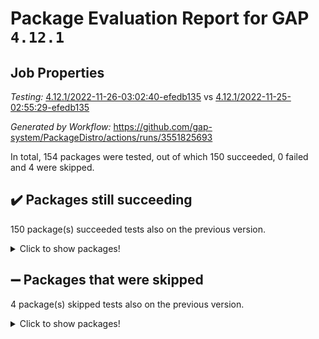 # Package Evaluation Report for GAP `4.12.1`

## Job Properties

*Testing:* [4.12.1/2022-11-26-03:02:40-efedb135](https://github.com/gap-system/PackageDistro/blob/data/reports/4.12.1/2022-11-26-03:02:40-efedb135) vs [4.12.1/2022-11-25-02:55:29-efedb135](https://github.com/gap-system/PackageDistro/blob/data/reports/4.12.1/2022-11-25-02:55:29-efedb135)

*Generated by Workflow:* https://github.com/gap-system/PackageDistro/actions/runs/3551825693

In total, 154 packages were tested, out of which 150 succeeded, 0 failed and 4 were skipped.

## :heavy_check_mark: Packages still succeeding

150 package(s) succeeded tests also on the previous version.
<details><summary>Click to show packages!</summary>

- 4ti2interface 2022.09-01 [(success)](https://github.com/gap-system/PackageDistro/actions/runs/3551825693/jobs/5966416161)
- ace 5.6.1 [(success)](https://github.com/gap-system/PackageDistro/actions/runs/3551825693/jobs/5966416222)
- aclib 1.3.2 [(success)](https://github.com/gap-system/PackageDistro/actions/runs/3551825693/jobs/5966416282)
- agt 0.3 [(success)](https://github.com/gap-system/PackageDistro/actions/runs/3551825693/jobs/5966416331)
- alnuth 3.2.1 [(success)](https://github.com/gap-system/PackageDistro/actions/runs/3551825693/jobs/5966416387)
- anupq 3.2.6 [(success)](https://github.com/gap-system/PackageDistro/actions/runs/3551825693/jobs/5966416445)
- atlasrep 2.1.6 [(success)](https://github.com/gap-system/PackageDistro/actions/runs/3551825693/jobs/5966416508)
- autodoc 2022.10.20 [(success)](https://github.com/gap-system/PackageDistro/actions/runs/3551825693/jobs/5966416569)
- automata 1.15 [(success)](https://github.com/gap-system/PackageDistro/actions/runs/3551825693/jobs/5966416619)
- automgrp 1.3.2 [(success)](https://github.com/gap-system/PackageDistro/actions/runs/3551825693/jobs/5966416685)
- autpgrp 1.11 [(success)](https://github.com/gap-system/PackageDistro/actions/runs/3551825693/jobs/5966416743)
- cap 2022.11-16 [(success)](https://github.com/gap-system/PackageDistro/actions/runs/3551825693/jobs/5966416804)
- caratinterface 2.3.4 [(success)](https://github.com/gap-system/PackageDistro/actions/runs/3551825693/jobs/5966416864)
- cddinterface 2022.11.01 [(success)](https://github.com/gap-system/PackageDistro/actions/runs/3551825693/jobs/5966416926)
- circle 1.6.5 [(success)](https://github.com/gap-system/PackageDistro/actions/runs/3551825693/jobs/5966416982)
- classicpres 1.22 [(success)](https://github.com/gap-system/PackageDistro/actions/runs/3551825693/jobs/5966417047)
- cohomolo 1.6.10 [(success)](https://github.com/gap-system/PackageDistro/actions/runs/3551825693/jobs/5966417103)
- congruence 1.2.4 [(success)](https://github.com/gap-system/PackageDistro/actions/runs/3551825693/jobs/5966417172)
- corelg 1.56 [(success)](https://github.com/gap-system/PackageDistro/actions/runs/3551825693/jobs/5966417225)
- crime 1.6 [(success)](https://github.com/gap-system/PackageDistro/actions/runs/3551825693/jobs/5966417287)
- crisp 1.4.5 [(success)](https://github.com/gap-system/PackageDistro/actions/runs/3551825693/jobs/5966417333)
- crypting 0.10.4 [(success)](https://github.com/gap-system/PackageDistro/actions/runs/3551825693/jobs/5966417383)
- cryst 4.1.25 [(success)](https://github.com/gap-system/PackageDistro/actions/runs/3551825693/jobs/5966417433)
- crystcat 1.1.10 [(success)](https://github.com/gap-system/PackageDistro/actions/runs/3551825693/jobs/5966417481)
- ctbllib 1.3.4 [(success)](https://github.com/gap-system/PackageDistro/actions/runs/3551825693/jobs/5966417525)
- cubefree 1.19 [(success)](https://github.com/gap-system/PackageDistro/actions/runs/3551825693/jobs/5966417574)
- curlinterface 2.3.1 [(success)](https://github.com/gap-system/PackageDistro/actions/runs/3551825693/jobs/5966417624)
- cvec 2.7.6 [(success)](https://github.com/gap-system/PackageDistro/actions/runs/3551825693/jobs/5966417659)
- datastructures 0.3.0 [(success)](https://github.com/gap-system/PackageDistro/actions/runs/3551825693/jobs/5966417697)
- deepthought 1.0.6 [(success)](https://github.com/gap-system/PackageDistro/actions/runs/3551825693/jobs/5966417744)
- design 1.7 [(success)](https://github.com/gap-system/PackageDistro/actions/runs/3551825693/jobs/5966417781)
- difsets 2.3.1 [(success)](https://github.com/gap-system/PackageDistro/actions/runs/3551825693/jobs/5966417823)
- digraphs 1.6.0 [(success)](https://github.com/gap-system/PackageDistro/actions/runs/3551825693/jobs/5966417874)
- edim 1.3.6 [(success)](https://github.com/gap-system/PackageDistro/actions/runs/3551825693/jobs/5966417917)
- example 4.3.2 [(success)](https://github.com/gap-system/PackageDistro/actions/runs/3551825693/jobs/5966417954)
- examplesforhomalg 2022.10-01 [(success)](https://github.com/gap-system/PackageDistro/actions/runs/3551825693/jobs/5966418024)
- factint 1.6.3 [(success)](https://github.com/gap-system/PackageDistro/actions/runs/3551825693/jobs/5966418071)
- ferret 1.0.9 [(success)](https://github.com/gap-system/PackageDistro/actions/runs/3551825693/jobs/5966418117)
- fga 1.4.0 [(success)](https://github.com/gap-system/PackageDistro/actions/runs/3551825693/jobs/5966418171)
- fining 1.5.1 [(success)](https://github.com/gap-system/PackageDistro/actions/runs/3551825693/jobs/5966418224)
- float 1.0.3 [(success)](https://github.com/gap-system/PackageDistro/actions/runs/3551825693/jobs/5966418266)
- format 1.4.3 [(success)](https://github.com/gap-system/PackageDistro/actions/runs/3551825693/jobs/5966418318)
- forms 1.2.9 [(success)](https://github.com/gap-system/PackageDistro/actions/runs/3551825693/jobs/5966418381)
- fplsa 1.2.5 [(success)](https://github.com/gap-system/PackageDistro/actions/runs/3551825693/jobs/5966418464)
- fr 2.4.11 [(success)](https://github.com/gap-system/PackageDistro/actions/runs/3551825693/jobs/5966418543)
- francy 1.2.5 [(success)](https://github.com/gap-system/PackageDistro/actions/runs/3551825693/jobs/5966418595)
- fwtree 1.3 [(success)](https://github.com/gap-system/PackageDistro/actions/runs/3551825693/jobs/5966418654)
- gapdoc 1.6.6 [(success)](https://github.com/gap-system/PackageDistro/actions/runs/3551825693/jobs/5966418710)
- gauss 2022.11-01 [(success)](https://github.com/gap-system/PackageDistro/actions/runs/3551825693/jobs/5966418761)
- gaussforhomalg 2022.08-03 [(success)](https://github.com/gap-system/PackageDistro/actions/runs/3551825693/jobs/5966418807)
- gbnp 1.0.5 [(success)](https://github.com/gap-system/PackageDistro/actions/runs/3551825693/jobs/5966418850)
- generalizedmorphismsforcap 2022.11-01 [(success)](https://github.com/gap-system/PackageDistro/actions/runs/3551825693/jobs/5966418916)
- genss 1.6.8 [(success)](https://github.com/gap-system/PackageDistro/actions/runs/3551825693/jobs/5966418968)
- gradedmodules 2022.09-02 [(success)](https://github.com/gap-system/PackageDistro/actions/runs/3551825693/jobs/5966419032)
- gradedringforhomalg 2022.10-01 [(success)](https://github.com/gap-system/PackageDistro/actions/runs/3551825693/jobs/5966419095)
- grape 4.8.5 [(success)](https://github.com/gap-system/PackageDistro/actions/runs/3551825693/jobs/5966419141)
- groupoids 1.71 [(success)](https://github.com/gap-system/PackageDistro/actions/runs/3551825693/jobs/5966419189)
- grpconst 2.6.3 [(success)](https://github.com/gap-system/PackageDistro/actions/runs/3551825693/jobs/5966419230)
- guarana 0.96.3 [(success)](https://github.com/gap-system/PackageDistro/actions/runs/3551825693/jobs/5966419264)
- guava 3.17 [(success)](https://github.com/gap-system/PackageDistro/actions/runs/3551825693/jobs/5966419307)
- hap 1.47 [(success)](https://github.com/gap-system/PackageDistro/actions/runs/3551825693/jobs/5966419348)
- hapcryst 0.1.15 [(success)](https://github.com/gap-system/PackageDistro/actions/runs/3551825693/jobs/5966419387)
- hecke 1.5.3 [(success)](https://github.com/gap-system/PackageDistro/actions/runs/3551825693/jobs/5966419425)
- help 3.5 [(success)](https://github.com/gap-system/PackageDistro/actions/runs/3551825693/jobs/5966419461)
- homalg 2022.08-04 [(success)](https://github.com/gap-system/PackageDistro/actions/runs/3551825693/jobs/5966419504)
- homalgtocas 2022.11-02 [(success)](https://github.com/gap-system/PackageDistro/actions/runs/3551825693/jobs/5966419544)
- idrel 2.44 [(success)](https://github.com/gap-system/PackageDistro/actions/runs/3551825693/jobs/5966419586)
- images 1.3.1 [(success)](https://github.com/gap-system/PackageDistro/actions/runs/3551825693/jobs/5966419633)
- intpic 0.3.0 [(success)](https://github.com/gap-system/PackageDistro/actions/runs/3551825693/jobs/5966419672)
- io 4.8.0 [(success)](https://github.com/gap-system/PackageDistro/actions/runs/3551825693/jobs/5966419715)
- io_forhomalg 2022.11-01 [(success)](https://github.com/gap-system/PackageDistro/actions/runs/3551825693/jobs/5966419746)
- irredsol 1.4.4 [(success)](https://github.com/gap-system/PackageDistro/actions/runs/3551825693/jobs/5966419784)
- json 2.1.1 [(success)](https://github.com/gap-system/PackageDistro/actions/runs/3551825693/jobs/5966419815)
- jupyterkernel 1.4.1 [(success)](https://github.com/gap-system/PackageDistro/actions/runs/3551825693/jobs/5966419849)
- jupyterviz 1.5.6 [(success)](https://github.com/gap-system/PackageDistro/actions/runs/3551825693/jobs/5966419882)
- kan 1.34 [(success)](https://github.com/gap-system/PackageDistro/actions/runs/3551825693/jobs/5966419917)
- kbmag 1.5.10 [(success)](https://github.com/gap-system/PackageDistro/actions/runs/3551825693/jobs/5966419960)
- laguna 3.9.5 [(success)](https://github.com/gap-system/PackageDistro/actions/runs/3551825693/jobs/5966420016)
- liealgdb 2.2.1 [(success)](https://github.com/gap-system/PackageDistro/actions/runs/3551825693/jobs/5966420049)
- liepring 2.8 [(success)](https://github.com/gap-system/PackageDistro/actions/runs/3551825693/jobs/5966420076)
- liering 2.4.2 [(success)](https://github.com/gap-system/PackageDistro/actions/runs/3551825693/jobs/5966420117)
- linearalgebraforcap 2022.11-07 [(success)](https://github.com/gap-system/PackageDistro/actions/runs/3551825693/jobs/5966420149)
- localizeringforhomalg 2022.09-01 [(success)](https://github.com/gap-system/PackageDistro/actions/runs/3551825693/jobs/5966420188)
- loops 3.4.3 [(success)](https://github.com/gap-system/PackageDistro/actions/runs/3551825693/jobs/5966420222)
- lpres 1.0.3 [(success)](https://github.com/gap-system/PackageDistro/actions/runs/3551825693/jobs/5966420264)
- majoranaalgebras 1.5 [(success)](https://github.com/gap-system/PackageDistro/actions/runs/3551825693/jobs/5966420296)
- mapclass 1.4.6 [(success)](https://github.com/gap-system/PackageDistro/actions/runs/3551825693/jobs/5966420336)
- matgrp 0.70 [(success)](https://github.com/gap-system/PackageDistro/actions/runs/3551825693/jobs/5966420380)
- matricesforhomalg 2022.11-02 [(success)](https://github.com/gap-system/PackageDistro/actions/runs/3551825693/jobs/5966420417)
- modisom 2.5.3 [(success)](https://github.com/gap-system/PackageDistro/actions/runs/3551825693/jobs/5966420449)
- modulepresentationsforcap 2022.11-02 [(success)](https://github.com/gap-system/PackageDistro/actions/runs/3551825693/jobs/5966420481)
- modules 2022.09-01 [(success)](https://github.com/gap-system/PackageDistro/actions/runs/3551825693/jobs/5966420528)
- monoidalcategories 2022.11-02 [(success)](https://github.com/gap-system/PackageDistro/actions/runs/3551825693/jobs/5966420571)
- nconvex 2022.09-01 [(success)](https://github.com/gap-system/PackageDistro/actions/runs/3551825693/jobs/5966420633)
- nilmat 1.4.2 [(success)](https://github.com/gap-system/PackageDistro/actions/runs/3551825693/jobs/5966420688)
- nock 1.5 [(success)](https://github.com/gap-system/PackageDistro/actions/runs/3551825693/jobs/5966420768)
- normalizinterface 1.3.5 [(success)](https://github.com/gap-system/PackageDistro/actions/runs/3551825693/jobs/5966420826)
- nq 2.5.9 [(success)](https://github.com/gap-system/PackageDistro/actions/runs/3551825693/jobs/5966420886)
- numericalsgps 1.3.1 [(success)](https://github.com/gap-system/PackageDistro/actions/runs/3551825693/jobs/5966420929)
- openmath 11.5.1 [(success)](https://github.com/gap-system/PackageDistro/actions/runs/3551825693/jobs/5966420972)
- orb 4.9.0 [(success)](https://github.com/gap-system/PackageDistro/actions/runs/3551825693/jobs/5966421027)
- packagemanager 1.3.2 [(success)](https://github.com/gap-system/PackageDistro/actions/runs/3551825693/jobs/5966421071)
- patternclass 2.4.3 [(success)](https://github.com/gap-system/PackageDistro/actions/runs/3551825693/jobs/5966421138)
- permut 2.0.4 [(success)](https://github.com/gap-system/PackageDistro/actions/runs/3551825693/jobs/5966421209)
- polenta 1.3.10 [(success)](https://github.com/gap-system/PackageDistro/actions/runs/3551825693/jobs/5966421280)
- polymaking 0.8.6 [(success)](https://github.com/gap-system/PackageDistro/actions/runs/3551825693/jobs/5966421344)
- primgrp 3.4.2 [(success)](https://github.com/gap-system/PackageDistro/actions/runs/3551825693/jobs/5966421396)
- profiling 2.5.1 [(success)](https://github.com/gap-system/PackageDistro/actions/runs/3551825693/jobs/5966421467)
- qpa 1.34 [(success)](https://github.com/gap-system/PackageDistro/actions/runs/3551825693/jobs/5966421526)
- quagroup 1.8.3 [(success)](https://github.com/gap-system/PackageDistro/actions/runs/3551825693/jobs/5966421582)
- radiroot 2.9 [(success)](https://github.com/gap-system/PackageDistro/actions/runs/3551825693/jobs/5966421642)
- rcwa 4.7.0 [(success)](https://github.com/gap-system/PackageDistro/actions/runs/3551825693/jobs/5966421698)
- rds 1.8 [(success)](https://github.com/gap-system/PackageDistro/actions/runs/3551825693/jobs/5966421755)
- recog 1.4.2 [(success)](https://github.com/gap-system/PackageDistro/actions/runs/3551825693/jobs/5966421806)
- repndecomp 1.2.1 [(success)](https://github.com/gap-system/PackageDistro/actions/runs/3551825693/jobs/5966421857)
- repsn 3.1.0 [(success)](https://github.com/gap-system/PackageDistro/actions/runs/3551825693/jobs/5966421906)
- resclasses 4.7.3 [(success)](https://github.com/gap-system/PackageDistro/actions/runs/3551825693/jobs/5966421965)
- ringsforhomalg 2022.11-01 [(success)](https://github.com/gap-system/PackageDistro/actions/runs/3551825693/jobs/5966422014)
- sco 2022.09-01 [(success)](https://github.com/gap-system/PackageDistro/actions/runs/3551825693/jobs/5966422060)
- scscp 2.3.1 [(success)](https://github.com/gap-system/PackageDistro/actions/runs/3551825693/jobs/5966422107)
- semigroups 5.1.0 [(success)](https://github.com/gap-system/PackageDistro/actions/runs/3551825693/jobs/5966422169)
- sglppow 2.3 [(success)](https://github.com/gap-system/PackageDistro/actions/runs/3551825693/jobs/5966422211)
- sgpviz 0.999.5 [(success)](https://github.com/gap-system/PackageDistro/actions/runs/3551825693/jobs/5966422289)
- simpcomp 2.1.14 [(success)](https://github.com/gap-system/PackageDistro/actions/runs/3551825693/jobs/5966422349)
- singular 2022.09.23 [(success)](https://github.com/gap-system/PackageDistro/actions/runs/3551825693/jobs/5966422406)
- sla 1.5.3 [(success)](https://github.com/gap-system/PackageDistro/actions/runs/3551825693/jobs/5966422479)
- smallgrp 1.5.1 [(success)](https://github.com/gap-system/PackageDistro/actions/runs/3551825693/jobs/5966422543)
- smallsemi 0.6.13 [(success)](https://github.com/gap-system/PackageDistro/actions/runs/3551825693/jobs/5966422598)
- sonata 2.9.5 [(success)](https://github.com/gap-system/PackageDistro/actions/runs/3551825693/jobs/5966422665)
- sophus 1.27 [(success)](https://github.com/gap-system/PackageDistro/actions/runs/3551825693/jobs/5966422747)
- spinsym 1.5.2 [(success)](https://github.com/gap-system/PackageDistro/actions/runs/3551825693/jobs/5966422802)
- standardff 0.9.4 [(success)](https://github.com/gap-system/PackageDistro/actions/runs/3551825693/jobs/5966422871)
- symbcompcc 1.3.2 [(success)](https://github.com/gap-system/PackageDistro/actions/runs/3551825693/jobs/5966422941)
- thelma 1.3 [(success)](https://github.com/gap-system/PackageDistro/actions/runs/3551825693/jobs/5966423009)
- tomlib 1.2.9 [(success)](https://github.com/gap-system/PackageDistro/actions/runs/3551825693/jobs/5966423075)
- toolsforhomalg 2022.10-01 [(success)](https://github.com/gap-system/PackageDistro/actions/runs/3551825693/jobs/5966423147)
- toric 1.9.5 [(success)](https://github.com/gap-system/PackageDistro/actions/runs/3551825693/jobs/5966423211)
- toricvarieties 2022.07.13 [(success)](https://github.com/gap-system/PackageDistro/actions/runs/3551825693/jobs/5966423286)
- transgrp 3.6.3 [(success)](https://github.com/gap-system/PackageDistro/actions/runs/3551825693/jobs/5966423353)
- ugaly 4.0.3 [(success)](https://github.com/gap-system/PackageDistro/actions/runs/3551825693/jobs/5966423425)
- unipot 1.5 [(success)](https://github.com/gap-system/PackageDistro/actions/runs/3551825693/jobs/5966423499)
- unitlib 4.1.0 [(success)](https://github.com/gap-system/PackageDistro/actions/runs/3551825693/jobs/5966423565)
- utils 0.78 [(success)](https://github.com/gap-system/PackageDistro/actions/runs/3551825693/jobs/5966423639)
- uuid 0.7 [(success)](https://github.com/gap-system/PackageDistro/actions/runs/3551825693/jobs/5966423714)
- walrus 0.9991 [(success)](https://github.com/gap-system/PackageDistro/actions/runs/3551825693/jobs/5966423776)
- wedderga 4.10.2 [(success)](https://github.com/gap-system/PackageDistro/actions/runs/3551825693/jobs/5966423833)
- xmod 2.88 [(success)](https://github.com/gap-system/PackageDistro/actions/runs/3551825693/jobs/5966423873)
- xmodalg 1.22 [(success)](https://github.com/gap-system/PackageDistro/actions/runs/3551825693/jobs/5966423931)
- yangbaxter 0.10.1 [(success)](https://github.com/gap-system/PackageDistro/actions/runs/3551825693/jobs/5966423967)
- zeromqinterface 0.14 [(success)](https://github.com/gap-system/PackageDistro/actions/runs/3551825693/jobs/5966424013)
</details>

## :heavy_minus_sign: Packages that were skipped

4 package(s) skipped tests also on the previous version.
<details><summary>Click to show packages!</summary>

- browse 1.8.18 [(skipped)](https://github.com/gap-system/PackageDistro/actions/runs/3551825693/jobs/5966317999)
- itc 1.5.1 [(skipped)](https://github.com/gap-system/PackageDistro/actions/runs/3551825693/jobs/5966317999)
- polycyclic 2.16 [(skipped)](https://github.com/gap-system/PackageDistro/actions/runs/3551825693/jobs/5966317999)
- xgap 4.31 [(skipped)](https://github.com/gap-system/PackageDistro/actions/runs/3551825693/jobs/5966317999)
</details>

